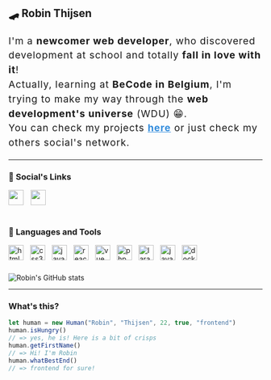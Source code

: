 ## 🛹 Robin Thijsen

<p style="line-height: 1.5em; font-size:1.2rem; letter-spacing: 1px;">
I'm a <strong>newcomer web developer</strong>, who discovered development at school and totally <strong>fall in love with it</strong>!<br/>
Actually, learning at <strong>BeCode in Belgium</strong>, I'm trying to make my way through the <strong>web development's universe</strong> (WDU) 😁.<br/>
You can check my projects <strong><a style="color:#328CDC;" href="http://robin.thijsen.net/">here</a></strong> or just check my others social's network.
</p>

***

### 📱 Social's Links
[<img width="30px" style="padding-right:10px;" src="https://cdn.jsdelivr.net/gh/devicons/devicon/icons/linkedin/linkedin-original.svg" />](https://www.linkedin.com/in/robin-thijsen-61004a252/)
[<img width="30px" style="padding-right:10px;" src="https://cdn.jsdelivr.net/gh/devicons/devicon/icons/github/github-original.svg" />](https://github.com/RobinThijsen)

#
### 🧰 Languages and Tools

<img align="left" alt="html5" width="30px" style="padding-right:10px;" src="https://cdn.jsdelivr.net/gh/devicons/devicon/icons/html5/html5-plain.svg" />
<img align="left" alt="css3" width="30px" style="padding-right:10px;" src="https://cdn.jsdelivr.net/gh/devicons/devicon/icons/css3/css3-plain.svg" />
<img align="left" alt="javascript" width="30px" style="padding-right:10px;" src="https://cdn.jsdelivr.net/gh/devicons/devicon/icons/javascript/javascript-plain.svg" />
<img align="left" alt="react" width="30px" style="padding-right:10px;" src="https://cdn.jsdelivr.net/gh/devicons/devicon/icons/react/react-original.svg" />
<img align="left" alt="vue" width="30px" style="padding-right:10px;" src="https://cdn.jsdelivr.net/gh/devicons/devicon/icons/vuejs/vuejs-original.svg" />
<img align="left" alt="php" width="30px" style="padding-right:10px;" src="https://cdn.jsdelivr.net/gh/devicons/devicon/icons/php/php-plain.svg" />
<img align="left" alt="laravel" width="30px" style="padding-right:10px;" src="https://cdn.jsdelivr.net/gh/devicons/devicon/icons/laravel/laravel-plain.svg" />
<img align="left" alt="java" width="30px" style="padding-right:10px;" src="https://cdn.jsdelivr.net/gh/devicons/devicon/icons/java/java-original.svg" />
<img align="left" alt="docker" width="30px" style="padding-right:10px;" src="https://cdn.jsdelivr.net/gh/devicons/devicon/icons/docker/docker-plain.svg" />
<br />

#
![Robin's GitHub stats](https://github-readme-stats.vercel.app/api?username=RobinThijsen&show_icons=ture&theme=prussian)

***

### What's this?
```js
let human = new Human("Robin", "Thijsen", 22, true, "frontend")
human.isHungry()
// => yes, he is! Here is a bit of crisps
human.getFirstName()
// => Hi! I'm Robin
human.whatBestEnd()
// => frontend for sure!
```